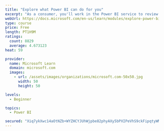 ```yaml
---
title: "Explore what Power BI can do for you"
excerpt: "As a consumer, you'll work in the Power BI service to review and interact with content that has been shared with you. This module provides the foundational information that you need to work effectively in the Power BI service."
webUrl: https://docs.microsoft.com/en-us/learn/modules/explore-power-bi-service/
type: course
price: Free
length: PT1H9M
ratings:
  count: 8829
  average: 4.673123
heat: 59

provider:
  name: Microsoft Learn
  domain: microsoft.com
  images:
    - url: /assets/images/organizations/microsoft.com-50x50.jpg
      width: 50
      height: 50

levels:
  - Beginner

topics:
  - Power BI

secured: "Xiq7ykXwc14aOtNZb+WYZHCYJUhWjpbe82phyAXy5bPXIPeVhS9ckFipqtyWMriArMu7qpBkwVRmnzjV4cxytf77elYwLgAxGMzW/p2s+ECYh+JtMOKiq0qNd8Ue+oT778FfDHvlMcL/2nkp3xBqYnIla3nrzeCZgwqOnH+08naxGuinDvkz6u31EqjEGCQ8MgytNByqSGH2CLbAdBIQKvcmfzS+A8YMMBMLX8wIoY/iUfCbw3oorikjjioHz7mxycss2TLzc5SIiLaJv6H2ibddwB8Pp5p+i44tV5/5lzluLePWisswU9VCbmpX5l9tAMDdiE7fsJJA4whKTKb61Z9yaN7AOZYLpx3H07AB/dKfDcx9AuwzvznwLAtSbiA3m445RvE5O8PSnkfcbPS2iDuda8YE0NyFDUpimer4vrk=;CJYnFG3SaG3CEwZY9uN4QA=="
---
```


